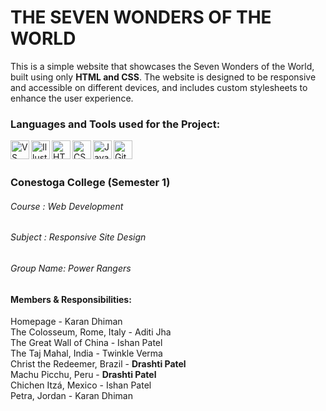# THE SEVEN WONDERS OF THE WORLD

This is a simple website that showcases the Seven Wonders of the World, built using only **HTML and CSS**. The website is designed to be responsive and accessible on different devices, and includes custom stylesheets to enhance the user experience.

### Languages and Tools used for the Project:
[<img align="left" alt="VS Code" width="30px" src="https://cdn-icons-png.flaticon.com/512/906/906324.png" />][VS Code]
[<img align="left" alt="Illustrator" width="30px" src="https://cdn-icons-png.flaticon.com/512/5968/5968472.png" />][Illustrator]
[<img align="left" alt="HTML5" width="30px" src="https://cdn-icons-png.flaticon.com/512/732/732212.png" />][html5]
[<img align="left" alt="CSS3" width="30px" src="https://cdn-icons-png.flaticon.com/512/732/732190.png" />][css3]
[<img align="left" alt="JavaScript" width="30px" src="https://cdn-icons-png.flaticon.com/512/5968/5968292.png" />][javascript]
[<img align="left" alt="GitHub" width="30px" src="https://cdn-icons-png.flaticon.com/512/733/733553.png" />][github]

[VS Code]: https://code.visualstudio.com/
[Premiere]: https://www.adobe.com/in/products/premiere-rush.html
[Illustrator]: https://www.adobe.com/in/products/illustrator.html
[html5]: https://www.w3schools.com/html/
[css3]: https://www.w3schools.com/css/
[javascript]: https://www.w3schools.com/js/DEFAULT.asp
[github]: https://github.com/

<br>
<br>

### Conestoga College (Semester 1)    
###### Course    : Web Development
###### Subject   : Responsive Site Design   
###### Group Name: Power Rangers   

#### Members & Responsibilities: 
Homepage - Karan Dhiman  
The Colosseum, Rome, Italy - Aditi Jha  
The Great Wall of China - Ishan Patel  
The Taj Mahal, India - Twinkle Verma  
Christ the Redeemer, Brazil - **Drashti Patel**  
Machu Picchu, Peru - **Drashti Patel**  
Chichen Itzá, Mexico - Ishan Patel  
Petra, Jordan - Karan Dhiman